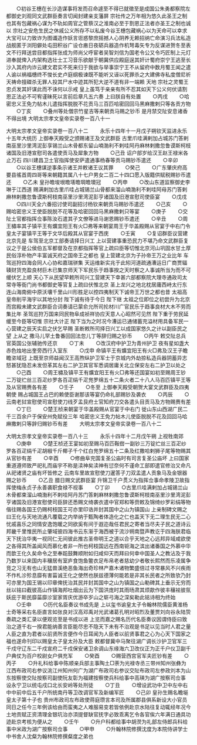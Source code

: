 <!-- { "loadSidebar": true } -->
　　○初谷王橞在长沙造谋事将发而召命遽至不得已就徵至是成国公朱勇都察院左都御史刘观同文武群臣奏言切闻封建亲支藩屏  宗社传之万年相为悠久此圣王之制也其有包藏祸心谋为不轨如周官之管蔡汉之淮南必至于割恩正法者亦圣王之制也诚以  宗社之安危生民之休戚公义所存不以私废今谷王橞包藏祸心以为天命可以幸求大宝可以力致诈为图谶造作妖言诳惑黎庶摇撼人心阴养无赖招纳亡命演习兵法私造战舰匿于浏阳僻处屯田积谷广设仓廒日夜砺兵器造作机弩毒矢专为反谋进贺冬至表文不行拜送尝目都指挥张成为师尚父呼宦者吴智刘信为国老令公又令巧匠制上元灯进奉就俾入内架构选壮士工习音乐欲献于朝冀供应殿庭逞其奸计蜀府崇宁王逃至长沙入其府内诈云建文君实不死来归于我欲与举事崇宁王不从留府中数月蜀王闻之遣人谕以祸福橞终不悛长史卢庭纲极谏既不能听又诬以死罪杀之大建佛寺私度僧尼祈天祷命擅磔杀无罪人投其尸水中迹其所犯大逆不道有非一端赖  天地  宗社之灵蜀王忠贞发其奸谋此而不诛何以示戒  皇上虽笃于亲亲有所不忍其如天下公义何伏请割恩正法必不可宥谨昧死以言前后章凡五六奏  上曰朕自有处置
　　○丙戌
　　○哈密忠义王免力帖木儿遣指挥脱脱不花贡马三百匹哈密回回马黑麻撒剌只等各贡方物
　　○丁亥
　　○叠州等处僧宗竹星吉等来朝贡马赐之钞币  是月禁交阯安息诸香不得出境
大明太宗孝文皇帝实录卷一百八十一


大明太宗孝文皇帝实录卷一百八十二
　　永乐十四年十一月戊子朔钦天监进永乐十五年大统历  上御奉天殿受之颁赐诸王及文武群臣  古里爪哇满剌加占城苏门答剌南巫里沙里湾泥彭享锡兰山木骨都东留山喃渤利不剌哇阿丹麻林剌撒忽鲁谟斯柯枝诸国及旧港宣慰司各遣使贡马及犀象方物
　　○己丑  诏户部岁给汉王赵王禄米各止万石  四川建昌卫土官指挥使安萨遣通事杨春等贡马赐钞币遣还
　　○辛卯
　　○以谷王橞谋逆事条示诸王并敕诸王议其罪
　　○癸己
　　○广东肇庆府高要县徭首周四哥等来朝籍其属八十七户男女二百二十四口愿入版籍供赋税赐钞币遣还
　　○乙未  皇孙曕埈垠曕墡曕堈曕墺冠
　　○丙申
　　○改山东道监察御史李琳于江西道  赐满剌加古里爪哇占城锡兰山骨都来溜山喃渤利不剌哇阿母苏门答剌麻林剌撒忽鲁谟斯柯枝南巫里沙里湾泥彭亨诸国及旧港宣慰司使臣宴
　　○戊戌
　　○四川天全六番招讨使司副招讨杨钦来朝贡马赐钞币遣还
　　○己亥
　　○赐哈密忠义王使臣脱脱不花等及哈密回回马黑麻撒剌只等宴
　　○庚子
　　○交阯土官都指挥佥事陈汝石遣其子文僚等进马谢恩赐钞币遣还
　　○辛丑
　　○周王橚率其子镇平王有爌宜阳王有火□弗等来朝宴周王于华盖殿赐从官宴于中右门令皇太子宴镇平王等于文华后殿其从官宴于西庑
　　○壬寅
　　○复诏群臣议营建北京先是  车驾至北京工部奏请择日兴工  上以营建事重恐民力不堪乃命文武群臣复议之于是公侯伯五军都督及在京都指挥等官上疏曰臣等切惟北京河山巩固水甘土厚民俗淳朴物产丰富诚天府之国帝王之都也  皇上营建北京为子孙帝王万之业比年  车驾巡狩四海会同人心协和嘉瑞骈集  天运维新实兆于此矧河道疏通漕运日广商贾辐辏财货充盈良材巨木已集京师天下军民乐于趋事揆之天时察之人事诚所当为而不可缓伏乞上顺  天心下从民望早敕所司兴工营建天下幸甚六部都察院大理寺通政司太常寺等衙门尚书都御史等官复上疏曰伏惟北京  圣上龙兴之地北枕居庸西峙太行东连山海南俯中原沃壤千里山川形胜足以控四夷制天下诚帝王万世之都也昔  太祖高皇帝削平海宇以其地分封  陛下诚有待于今日  陛下继  太祖之位即位之初尝升为北京而宫殿未建文武群臣合词奏请已蒙俞允所司抡材川广官民乐于趋事良材大木不劳而集比年  圣驾巡狩万国来同民物阜成祯祥协应天意人心昭然可见然  陛下重于劳民延缓至今臣等切惟  宗社大计正  陛下当为之时况今漕运已通储蓄充溢材用具备军民一心营建之辰天实启之伏乞早赐  圣断敕所司择日兴工以成国家悠久之计以副臣民之望  上从之  撒马儿罕土鲁番回回法忽儿丁等辞归赐之钞币
　　○丙午  敕交阯总兵官英国公张辅驰传还京
　　○丁未
　　○改汉府中护卫为青州护卫  夜有星如盏大赤色烛地出奎旁西行入室东
　　○戊申  命镇平王有爌宜阳王有火□弗及汉王子瞻  瞻垐域冠  上既至京师益闻汉王高煦纵护卫军士于京城内外劫掠私造兵器阴蓄异志怒甚犹隐忍未发但革其左右二护卫其官军悉调居庸关北立保安左右二护卫以处之
　　○己酉
　　○周王橚及镇平王有爌宜阳王有火□弗等还国宴如初至赐周王钞二万锭纻丝三百疋纱罗各百疋绢千疋兠罗绵五十二条火者二十八人马百匹镇平王等及从官赐赉各有差
　　○壬子
　　○冬至  上御奉天殿受朝贺大宴文武群臣及四夷朝使  赐占城国王占巴的赖使臣谢那该等宴仍命礼部赐钞及袭衣
　　○丙辰
　　○云南老挝宣慰使司宣慰使刀线歹孟艮府土官知府刀交各遣头目贡马及方物赐赉有差
　　○丁巳
　　○楚王桢来朝宴于华盖殿赐从官宴于中右门  徙山东山西湖广民二千三百余户于保安州免赋役三年  哈密忠义王免力帖木儿使臣脱脱不花及回回马哈麻撒剌只等辞归赐钞币有差
　　大明太宗孝文皇帝实录卷一百八十二


大明太宗孝文皇帝实录卷一百八十三
　　永乐十四年十二月戊午朔  上视牲南郊
　　○庚申
　　○楚王桢还王宴如初至赐马百匹鞍辔一副钞三万锭纻丝三百疋纱罗各百疋绢千疋胡椒千斤椰子千个红白兠罗绵五十二条及红撒哈剌狮子尾等物赐其从官钞有差
　　○辛酉
　　○修曲阜兖国复圣公庙时有司言复圣公庙坏  上曰国家重道遵师致严祀礼而庙宇不称是渎神矣渎神有愆奈何不谨命工部即遣官修治又命凡从祀诸贤之庙有坏皆修之  云南车里故宣慰使刀暹答子刀双孟遣人贡象马及金银器赐之钞币
　　○乙丑  腊日赐文武群臣宴  升锦卫千户贯义为指挥佥事命孝陵卫故指挥使梅永贞子永善袭职食禄不视事
　　○丁卯
　　○古里爪哇满剌加占城锡兰山木骨都束溜山喃渤利不剌哇阿丹苏门答剌麻林剌撒忽鲁谟斯柯枝南巫里沙里湾泥彭亨诸国及旧港宣慰使司臣辞还悉赐文绮袭衣遣中官郑和等赍敕及锦绮纱罗彩绢等物偕往赐各国王仍赐柯枝国王可亦里印诰并封其国中之山为镇国山  上亲制碑文赐之曰王化与天地流通凡覆载之内举纳于甄陶者体造化之仁也盖天下无二理生民无二心忧戚喜乐之同情安逸饱暖之同欲奚有间于遐迩哉任君民之寄者当尽夫子民之道诗云邦畿千里惟民所止肇域彼四海书云东渐于海西被于流沙朔南暨声教讫于四海朕君临天下抚治华夷一视同仁无间彼此推古圣帝明王之道以合乎天地之心远邦异域咸欲使之各得其所盖闻风而慕化者非一所也柯枝国远在西南钜海之滨出诸番国之外慕中华而歆王化久矣命令之至奉跽鼓舞顺附如归咸仰天而拜曰何幸中国圣人之教沾及于我乃数岁以来国内丰穰居有室庐食饱鱼鳖衣足布帛老者慈幼少者敬长熙然而乐凌属争竞之习无有也山无猛兽溪绝恶鱼海出奇珍林产嘉木诸物繁盛倍过寻常暴风不兴疾雨不作札沴殄息靡有害菑诚王化之使然也朕兹德薄何能若是非其长民者之所致欤乃封可亦里为国王锡以印章俾抚治其民并封其国中之山为镇国之山勒碑其上垂示无穷而丝以铭曰截彼高山作镇海邦吐烟出云为下国洪庞时其雨旸肃其烦歊作彼丰穰袪彼氛妖庇于斯民靡菑靡沴室家胥庆优游卒岁山之崭弓海之深矣勒此铭诗相为终始
　　○壬申
　　○历代名臣奏议书成先是  上以玺书谕皇太子令翰林院儒臣黄淮杨士奇等采右名臣直言如张良对汉高邓禹对光武诸葛孔明对昭烈及董贾刘向谷永陆贽奏疏之类汇录以便观览至是书成以进  上览而嘉之赐名历代名臣奏议因谓侍臣曰致治之道千右一揆君能纳善言臣能尽忠不隐天下未有不治观是书足以见当时人君之量人臣之直为君者以前贤所言便作今日耳闻为人臣者以前贤事君之心为心天下国家之福也遂命刊印以赐皇太子皇太孙及大臣  敕都督冀中马聚往湖广调长沙护卫官军三千戍守辽东二千戍宣府二千戍保安诸卫余调山东缘海六卫改仪正为正千户仪卫副千户典仗为百户校尉女户俱充军
　　○癸酉
　　○赐营西宫官军夫匠钞有差
　　○丙子
　　○升礼科给事中陈顺亲兵部主事陶土□荼为光禄寺丞三带州知州张彝为江西布政司右参议洮江州知州何广为湖广布政司右参议交阯布政司左参政刘本为山东按察使交阯按察司副使阮友彰为福建按察使兵科给事中高瑛为湖广按察司佥事  设永宁卫以统屯戍口北长安岭等处刑徒
　　○丁丑
　　○增设武功中卫中左中右中中前中后五千户所统南丹等卫改调官军及新编军匠
　　○己卯  皇孙生赐名瞻埏  皇太子第十子也  贵州布政司左布政使蒋庭瓒言本司及所属郡县俱系新设大小官员同日之任今三年例该给由而蛮夷之人难服易变若皆依例赴京水陆往复动辄经年况今土地贡赋正资清理金银坑治亦湏提督缺官抚字必致乖离乞令各官俟六年满日通具功迹赴京考核为便从之
　　○壬午
　　○升户科都给事中胡濙为礼部左侍郎兵科给事中米政为湖广按察司佥事
　　○甲申
　　○升翰林院修撰沈度为本院侍讲学士中书舍人沈粲为翰林院修撰粲度之弟也
